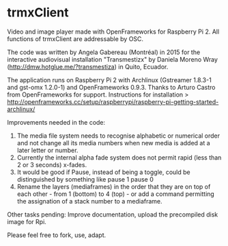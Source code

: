 # trmxClient
Video and image player made with OpenFrameworks for Raspberry Pi 2. All functions of trmxClient are addressable by OSC. 

The code was written by Angela Gabereau (Montréal) in 2015 for the interactive audiovisual installation "Transmestizx" by Daniela Moreno Wray (http://dmw.hotglue.me/?transmestiza) in Quito, Ecuador. 

The application runs on Raspberry Pi 2 with Archlinux (Gstreamer 1.8.3-1 and gst-omx 1.2.0-1) and OpenFrameworks 0.9.3. Thanks to Arturo Castro from OpenFrameworks for support. Instructions for installation > http://openframeworks.cc/setup/raspberrypi/raspberry-pi-getting-started-archlinux/

Improvements needed in the code:
1. The media file system needs to recognise alphabetic or numerical order and not change all its media numbers when new media is added at a later letter or number.
2. Currently the internal alpha fade system does not permit rapid (less than 2 or 3 seconds) x-fades.
3. It would be good if Pause, instead of being a toggle, could be distinguished by something like pause 1 pause 0
4. Rename the layers (mediaframes) in the order that they are on top of each other - from 1 (bottom) to 4 (top) - or add a command permitting the assignation of a stack number to a mediaframe.

Other tasks pending: Improve documentation, upload the precompiled disk image for Rpi.

Please feel free to fork, use, adapt.
